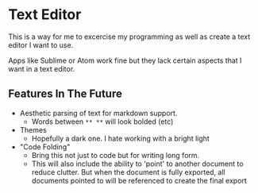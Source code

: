 # Text Editor

This is a way for me to excercise my programming as well as create a text editor I want to use.

Apps like Sublime or Atom work fine but they lack certain aspects that I want in a text editor.

## Features In The Future

+ Aesthetic parsing of text for markdown support.
    - Words between `** **` will look bolded (etc)
+ Themes
    - Hopefully a dark one. I hate working with a bright light
+ "Code Folding"
    - Bring this not just to code but for writing long form. 
    - This will also include the ability to 'point' to another document to reduce clutter. But when the document is fully exported, all documents pointed to will be referenced to create the final export
